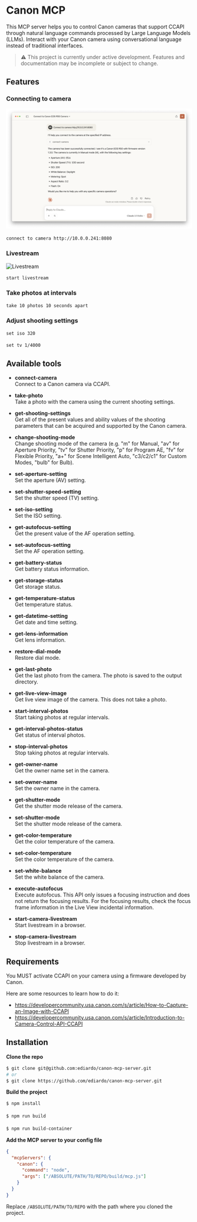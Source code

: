 # Canon MCP 

This MCP server helps you to control Canon cameras that support CCAPI through natural language commands processed by Large Language Models (LLMs). Interact with your Canon camera using conversational language instead of traditional interfaces.

> ⚠️ This project is currently under active development. Features and documentation may be incomplete or subject to change.

## Features

### Connecting to camera

![Livestream](claude-1.png)
```
connect to camera http://10.0.0.241:8080
```

### Livestream

![Livestream](livestream.png)

```
start livestream
```

### Take photos at intervals

```
take 10 photos 10 seconds apart
```

### Adjust shooting settings

```
set iso 320

set tv 1/4000
```

## Available tools

- **connect-camera**  
  Connect to a Canon camera via CCAPI.

- **take-photo**  
  Take a photo with the camera using the current shooting settings.

- **get-shooting-settings**  
  Get all of the present values and ability values of the shooting parameters that can be acquired and supported by the Canon camera.

- **change-shooting-mode**  
  Change shooting mode of the camera (e.g. "m" for Manual, "av" for Aperture Priority, "tv" for Shutter Priority, "p" for Program AE, "fv" for Flexible Priority, "a+" for Scene Intelligent Auto, "c3/c2/c1" for Custom Modes, "bulb" for Bulb).

- **set-aperture-setting**  
  Set the aperture (AV) setting.

- **set-shutter-speed-setting**  
  Set the shutter speed (TV) setting.

- **set-iso-setting**  
  Set the ISO setting.

- **get-autofocus-setting**  
  Get the present value of the AF operation setting.

- **set-autofocus-setting**  
  Set the AF operation setting.

- **get-battery-status**  
  Get battery status information.

- **get-storage-status**  
  Get storage status.

- **get-temperature-status**  
  Get temperature status.

- **get-datetime-setting**  
  Get date and time setting.

- **get-lens-information**  
  Get lens information.

- **restore-dial-mode**  
  Restore dial mode.

- **get-last-photo**  
  Get the last photo from the camera. The photo is saved to the output directory.

- **get-live-view-image**  
  Get live view image of the camera. This does not take a photo.

- **start-interval-photos**  
  Start taking photos at regular intervals.

- **get-interval-photos-status**  
  Get status of interval photos.

- **stop-interval-photos**  
  Stop taking photos at regular intervals.

- **get-owner-name**  
  Get the owner name set in the camera.

- **set-owner-name**  
  Set the owner name in the camera.

- **get-shutter-mode**  
  Get the shutter mode release of the camera.

- **set-shutter-mode**  
  Set the shutter mode release of the camera.

- **get-color-temperature**  
  Get the color temperature of the camera.

- **set-color-temperature**  
  Set the color temperature of the camera.

- **set-white-balance**  
  Set the white balance of the camera.

- **execute-autofocus**  
  Execute autofocus. This API only issues a focusing instruction and does not return the focusing results. For the focusing results, check the focus frame information in the Live View incidental information.

- **start-camera-livestream**  
  Start livestream in a browser.

- **stop-camera-livestream**  
  Stop livestream in a browser.

## Requirements

You MUST activate CCAPI on your camera using a firmware developed by Canon.

Here are some resources to learn how to do it:

- https://developercommunity.usa.canon.com/s/article/How-to-Capture-an-Image-with-CCAPI
- https://developercommunity.usa.canon.com/s/article/Introduction-to-Camera-Control-API-CCAPI



## Installation

**Clone the repo**

```sh
$ git clone git@github.com:ediardo/canon-mcp-server.git
# or
$ git clone https://github.com/ediardo/canon-mcp-server.git
```

**Build the project**

```sh
$ npm install

$ npm run build

$ npm run build-container
```

**Add the MCP server to your config file**

```json
{
  "mcpServers": {
    "canon": {
      "command": "node",
      "args": ["/ABSOLUTE/PATH/TO/REPO/build/mcp.js"]
    }
  }
}
```

Replace `/ABSOLUTE/PATH/TO/REPO` with the path where you cloned the project.


